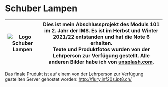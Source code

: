 # Schuber Lampen

| <img src="https://i.ibb.co/NxsSTkH/Logo-Schuber-Lampen.png" alt="Logo Schuber Lampen"/> | Dies ist mein Abschlussprojekt des Moduls 101 im 2. Jahr der IMS. Es ist im Herbst und Winter 2021/22 entstanden und hat die Note 6 erhalten. <br/> Texte und Produktfotos wurden von der Lehrperson zur Verfügung gestellt. Alle anderen Bilder habe ich von [unsplash.com](https://unsplash.com/). |
| - | - |

Das finale Prudukt ist auf einem von der Lehrperson zur Verfügung gestellten Server gehostet worden: http://flury.inf20s.ipt8.ch/
